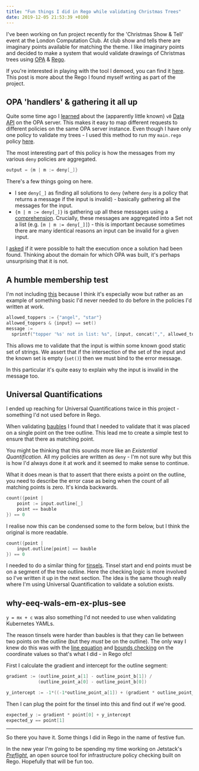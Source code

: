 ```yaml
---
title: "Fun things I did in Rego while validating Christmas Trees"
date: 2019-12-05 21:53:39 +0100
---
```


I've been working on fun project recently for the 'Christmas Show & Tell' event
at the London Computation Club. At club show and tells there are imaginary
points available for matching the theme. I like imaginary points and decided to
make a system that would validate drawings of Christmas trees using
[OPA](https://www.openpolicyagent.org/) &
[Rego](https://www.openpolicyagent.org/docs/latest/policy-language/).

If you're interested in playing with the tool I demoed, you can find it
[here](https://xmas-trees.charlieegan3.com/). This post is more about the Rego I
found myself writing as part of the project.

## OPA 'handlers' & gathering it all up

Quite some time ago I
[learned](https://github.com/open-policy-agent/opa/issues/1818) about the
(apparently little known) `v0` [Data
API](https://www.openpolicyagent.org/docs/latest/rest-api/#get-a-document-webhook)
on the OPA server. This makes it easy to map different requests to different
policies on the same OPA server instance. Even though I have only one policy to
validate my trees - I used this method to run my `main.rego` policy
[here](https://github.com/charlieegan3/policing-christmas-trees/blob/b90a6cfe064defebaec5aee89b48f11aed78a044/server/main.rego).

The most interesting part of this policy is how the messages from my various
`deny` policies are aggregated.

```go
output = {m | m := deny[_]}
```

There's a few things going on here.

- I see `deny[_]` as finding all solutions to `deny` (where `deny` is a policy
  that returns a message if the input is invalid) - basically gathering all the
  messages for the input.
- `{m | m := deny[_]}` is gathering up all these messages using a
  [comprehension](https://www.openpolicyagent.org/docs/latest/policy-language/#comprehensions).
  Crucially, these messages are aggregated into a Set not a list (e.g. `[m | m
  := deny[_]]`) - this is important because sometimes there are many identical
  reasons an input can be invalid for a given input.

I [asked](https://stackoverflow.com/questions/58895492/limit-opa-rego-to-a-single-rule-solution)
if it were possible to halt the execution once a solution had been found.
Thinking about the domain for which OPA was built, it's perhaps
unsurprising that it is not.

## A humble membership test

I'm not including
[this](https://github.com/charlieegan3/policing-christmas-trees/blob/dda4a8f92e9c09781782a11610769bc85ccfd596/server/topper.rego#L4-L11)
because I think it's especially wow but rather as an
example of something basic I'd never needed to do before in the policies I'd
written at work.

```go
allowed_toppers := {"angel", "star"}
allowed_toppers & {input} == set()
message :=
  sprintf("topper '%s' not in list: %s", [input, concat(",", allowed_toppers)])
```

This allows me to validate that the input is within some known good static set
of strings. We assert that if the intersection of the set of the input and the
known set is empty (`set()`) then we must bind to the error message.

In this particular it's quite easy to explain why the input is invalid in the
message too.

## Universal Quantifications

I ended up reaching for Universal Quantifications twice in this project -
something I'd not used before in Rego.

When validating [baubles](https://github.com/charlieegan3/policing-christmas-trees/blob/b90a6cfe064defebaec5aee89b48f11aed78a044/server/baubles.rego#L9-L12)
I found that I needed to validate that it was placed on a single point on the
tree outline. This lead me to create a simple test to ensure that there as
matching point.

You might be thinking that this sounds more like an _Existential
Quantification_. All my policies are written as `deny` - I'm not sure why but
this is how I'd always done it at work and it seemed to make sense to continue.

What it does mean is that to assert that there exists a point on the outline,
you need to describe the error case as being when the count of all matching
points is zero. It's kinda backwards.

```go
count({point |
	point := input.outline[_]
	point == bauble
}) == 0
```

I realise now this can be condensed some to the form below, but I think the
original is more readable.

```go
count({point |
	input.outline[point] == bauble
}) == 0
```


I needed to do a similar thing for [tinsels](https://github.com/charlieegan3/policing-christmas-trees/blob/b90a6cfe064defebaec5aee89b48f11aed78a044/server/tinsels.rego#L21).
Tinsel start and end points must be on a segment of the tree outline. Here the
checking logic is more involved so I've written it up in the next section. The
idea is the same though really where I'm using Universal Quantification to
validate a solution exists.

## why-eeq-wals-em-ex-plus-see

`y = mx + c` was also something I'd not needed to use when validating Kubernetes
YAMLs.

The reason tinsels were harder than baubles is that they can lie between two
points on the outline (but they _must_ be on the outline). The only way I knew
do this was with the [line
equation](https://github.com/charlieegan3/policing-christmas-trees/blob/b90a6cfe064defebaec5aee89b48f11aed78a044/server/tinsels.rego#L34-L42)
and [bounds
checking](https://github.com/charlieegan3/policing-christmas-trees/blob/b90a6cfe064defebaec5aee89b48f11aed78a044/server/tinsels.rego#L44-L52)
on the coordinate values
so that's what I did - in Rego ofc!

First I calculate the gradient and intercept for the outline segment:

```go
gradient := (outline_point_a[1] - outline_point_b[1]) /
			(outline_point_a[0] - outline_point_b[0])

y_intercept := -1*((-1*outline_point_a[1]) + (gradient * outline_point_a[0]))
```

Then I can plug the point for the tinsel into this and find out if we're good.

```go
expected_y := gradient * point[0] + y_intercept
expected_y == point[1]
```

---

So there you have it. Some things I did in Rego in the name of festive fun.

In the new year I'm going to be spending my time working on Jetstack's
[_Preflight_](https://github.com/jetstack/preflight), an open source tool for
infrastructure policy checking built on Rego. Hopefully that will be fun too.
